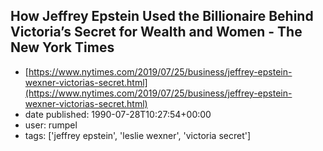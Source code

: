 ## How Jeffrey Epstein Used the Billionaire Behind Victoria’s Secret for Wealth and Women - The New York Times
 - [https://www.nytimes.com/2019/07/25/business/jeffrey-epstein-wexner-victorias-secret.html](https://www.nytimes.com/2019/07/25/business/jeffrey-epstein-wexner-victorias-secret.html)
 - date published: 1990-07-28T10:27:54+00:00
 - user: rumpel
 - tags: ['jeffrey epstein', 'leslie wexner', 'victoria secret']


